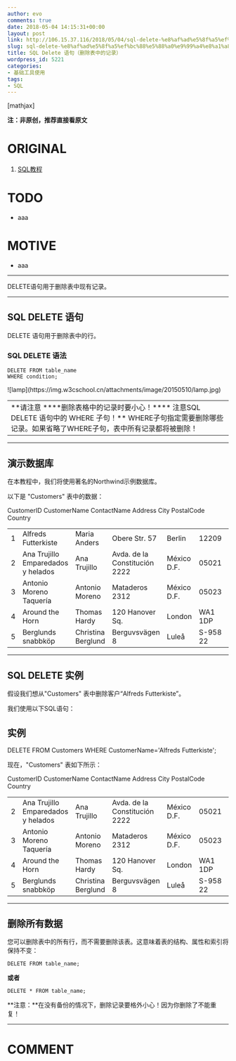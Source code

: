 ```yaml
---
author: evo
comments: true
date: 2018-05-04 14:15:31+00:00
layout: post
link: http://106.15.37.116/2018/05/04/sql-delete-%e8%af%ad%e5%8f%a5%ef%bc%88%e5%88%a0%e9%99%a4%e8%a1%a8%e4%b8%ad%e7%9a%84%e8%ae%b0%e5%bd%95%ef%bc%89/
slug: sql-delete-%e8%af%ad%e5%8f%a5%ef%bc%88%e5%88%a0%e9%99%a4%e8%a1%a8%e4%b8%ad%e7%9a%84%e8%ae%b0%e5%bd%95%ef%bc%89
title: SQL Delete 语句（删除表中的记录）
wordpress_id: 5221
categories:
- 基础工具使用
tags:
- SQL
---
```


<!-- more -->

[mathjax]

**注：非原创，推荐直接看原文**


# ORIGINAL





 	
  1. [SQL教程](https://www.w3cschool.cn/sql/)




# TODO





 	
  * aaa




# MOTIVE





 	
  * aaa





* * *




DELETE语句用于删除表中现有记录。






* * *





## SQL DELETE 语句


DELETE 语句用于删除表中的行。


### SQL DELETE 语法



    
    DELETE FROM table_name
    WHERE condition;



<table class="lamp" >
<tbody >
<tr >
![lamp](https://img.w3cschool.cn/attachments/image/20150510/lamp.jpg)

<td >**请注意
****删除表格中的记录时要小心！****
注意SQL DELETE 语句中的 WHERE 子句！**
WHERE子句指定需要删除哪些记录。如果省略了WHERE子句，表中所有记录都将被删除！
</td>
</tr>
</tbody>
</table>




* * *





## 演示数据库


在本教程中，我们将使用著名的Northwind示例数据库。

以下是 "Customers" 表中的数据：
<table class="reference notranslate   " >
<tbody >
<tr >
CustomerID
CustomerName
ContactName
Address
City
PostalCode
Country
</tr>
<tr >

<td >1
</td>

<td >Alfreds Futterkiste
</td>

<td >Maria Anders
</td>

<td >Obere Str. 57
</td>

<td >Berlin
</td>

<td >12209
</td>

<td >Germany
</td>
</tr>
<tr >

<td >2
</td>

<td >Ana Trujillo Emparedados y helados
</td>

<td >Ana Trujillo
</td>

<td >Avda. de la Constitución 2222
</td>

<td >México D.F.
</td>

<td >05021
</td>

<td >Mexico
</td>
</tr>
<tr >

<td >3
</td>

<td >Antonio Moreno Taquería
</td>

<td >Antonio Moreno
</td>

<td >Mataderos 2312
</td>

<td >México D.F.
</td>

<td >05023
</td>

<td >Mexico
</td>
</tr>
<tr >

<td >4
</td>

<td >Around the Horn
</td>

<td >Thomas Hardy
</td>

<td >120 Hanover Sq.
</td>

<td >London
</td>

<td >WA1 1DP
</td>

<td >UK
</td>
</tr>
<tr >

<td >5
</td>

<td >Berglunds snabbköp
</td>

<td >Christina Berglund
</td>

<td >Berguvsvägen 8
</td>

<td >Luleå
</td>

<td >S-958 22
</td>

<td >Sweden
</td>
</tr>
</tbody>
</table>




* * *





## SQL DELETE 实例


假设我们想从"Customers" 表中删除客户“Alfreds Futterkiste”。

我们使用以下SQL语句：





## 实例




DELETE FROM Customers
WHERE CustomerName='Alfreds Futterkiste';





现在，"Customers" 表如下所示：
<table class="reference notranslate   " >
<tbody >
<tr >
CustomerID
CustomerName
ContactName
Address
City
PostalCode
Country
</tr>
<tr >

<td >2
</td>

<td >Ana Trujillo Emparedados y helados
</td>

<td >Ana Trujillo
</td>

<td >Avda. de la Constitución 2222
</td>

<td >México D.F.
</td>

<td >05021
</td>

<td >Mexico
</td>
</tr>
<tr >

<td >3
</td>

<td >Antonio Moreno Taquería
</td>

<td >Antonio Moreno
</td>

<td >Mataderos 2312
</td>

<td >México D.F.
</td>

<td >05023
</td>

<td >Mexico
</td>
</tr>
<tr >

<td >4
</td>

<td >Around the Horn
</td>

<td >Thomas Hardy
</td>

<td >120 Hanover Sq.
</td>

<td >London
</td>

<td >WA1 1DP
</td>

<td >UK
</td>
</tr>
<tr >

<td >5
</td>

<td >Berglunds snabbköp
</td>

<td >Christina Berglund
</td>

<td >Berguvsvägen 8
</td>

<td >Luleå
</td>

<td >S-958 22
</td>

<td >Sweden
</td>
</tr>
</tbody>
</table>




* * *





## 删除所有数据


您可以删除表中的所有行，而不需要删除该表。这意味着表的结构、属性和索引将保持不变：

    
    DELETE FROM table_name;


**或者**

    
    DELETE * FROM table_name;


**注意：**在没有备份的情况下，删除记录要格外小心！因为你删除了不能重复！























* * *





# COMMENT



